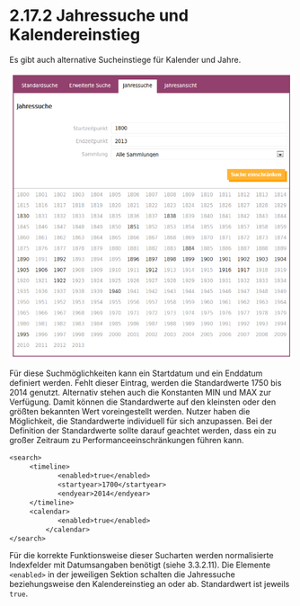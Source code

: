 # 2.17.2 Jahressuche und Kalendereinstieg

Es gibt auch alternative Sucheinstiege für Kalender und Jahre.

![](../../.gitbook/assets/jahressuche.png)

Für diese Suchmöglichkeiten kann ein Startdatum und ein Enddatum definiert werden. Fehlt dieser Eintrag, werden die Standardwerte 1750 bis 2014 genutzt. Alternativ stehen auch die Konstanten MIN und MAX zur Verfügung. Damit können die Standardwerte auf den kleinsten oder den größten bekannten Wert voreingestellt werden. Nutzer haben die Möglichkeit, die Standardwerte individuell für sich anzupassen. Bei der Definition der Standardwerte sollte darauf geachtet werden, dass ein zu großer Zeitraum zu Performanceeinschränkungen führen kann.

```markup
<search>
     <timeline>
            <enabled>true</enabled>
            <startyear>1700</startyear>
            <endyear>2014</endyear>
     </timeline>
     <calendar>
            <enabled>true</enabled>
         </calendar>
</search>
```

Für die korrekte Funktionsweise dieser Sucharten werden normalisierte Indexfelder mit Datumsangaben benötigt \(siehe 3.3.2.11\). Die Elemente `<enabled>` in der jeweiligen Sektion schalten die Jahressuche beziehungsweise den Kalendereinstieg an oder ab. Standardwert ist jeweils `true`.

